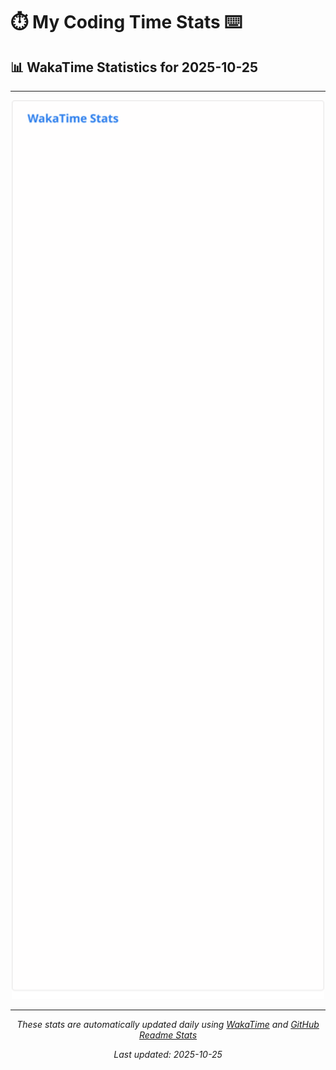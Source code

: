 # ⏱️ My Coding Time Stats ⌨️

## 📊 WakaTime Statistics for 2025-10-25

---

<div align="center">

<img src="./images/wakatime-stats-2025-10-25.svg" alt="WakaTime Stats" width="500">

</div>

---

<div align="center">

*These stats are automatically updated daily using [WakaTime](https://wakatime.com) and [GitHub Readme Stats](https://github.com/anuraghazra/github-readme-stats)*

*Last updated: 2025-10-25*
</div>
